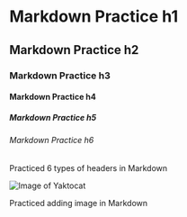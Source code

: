 # Markdown Practice h1
## Markdown Practice h2
### Markdown Practice h3
#### Markdown Practice h4
##### Markdown Practice h5
###### Markdown Practice h6

Practiced 6 types of headers in Markdown

![Image of Yaktocat](https://octodex.github.com/images/yaktocat.png)

Practiced adding image in Markdown
